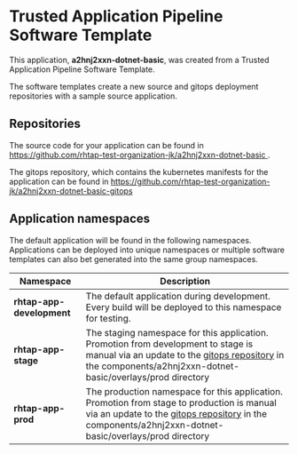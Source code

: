 # Trusted Application Pipeline Software Template

This application, **a2hnj2xxn-dotnet-basic**, was created from a Trusted Application Pipeline Software Template.

The software templates create a new source and gitops deployment repositories with a sample source application. 

## Repositories

The source code for your application can be found in [https://github.com/rhtap-test-organization-jk/a2hnj2xxn-dotnet-basic ](https://github.com/rhtap-test-organization-jk/a2hnj2xxn-dotnet-basic ).
 
The gitops repository, which contains the kubernetes manifests for the application can be found in 
[https://github.com/rhtap-test-organization-jk/a2hnj2xxn-dotnet-basic-gitops ](https://github.com/rhtap-test-organization-jk/a2hnj2xxn-dotnet-basic-gitops ) 

## Application namespaces 

The default application will be found in the following namespaces. Applications can be deployed into unique namespaces or multiple software templates can also bet generated into the same group namespaces.  

|  Namespace   |  Description   |  
| -------- | -------- |   
| **rhtap-app-development** | The default application during development. Every build will be deployed to this namespace for testing. | 
| **rhtap-app-stage** | The staging namespace for this application. Promotion from development to stage is manual via an update to the [gitops repository](https://github.com/rhtap-test-organization-jk/a2hnj2xxn-dotnet-basic-gitops ) in the components/a2hnj2xxn-dotnet-basic/overlays/prod directory |  
| **rhtap-app-prod** | The production namespace for this application. Promotion from stage to production is manual via an update to the [gitops repository](https://github.com/rhtap-test-organization-jk/a2hnj2xxn-dotnet-basic-gitops ) in the components/a2hnj2xxn-dotnet-basic/overlays/prod directory | 